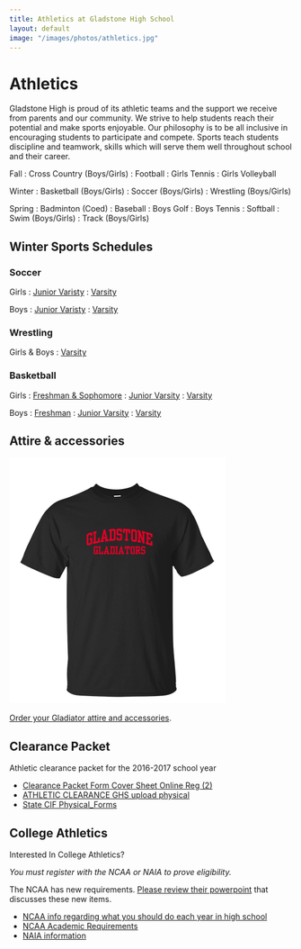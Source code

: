 ```yaml
---
title: Athletics at Gladstone High School
layout: default
image: "/images/photos/athletics.jpg"
---
```


<div class="text" markdown="1">

# Athletics

Gladstone High is proud of its athletic teams and the support we receive from parents and our community. We strive to help students reach their potential and make sports enjoyable. Our philosophy is to be all inclusive in encouraging students to participate and compete. Sports teach students discipline and teamwork, skills which will serve them well throughout school and their career. 

Fall
: Cross Country (Boys/Girls)
: Football
: Girls Tennis
: Girls Volleyball

Winter
: Basketball (Boys/Girls)
: Soccer (Boys/Girls)
: Wrestling (Boys/Girls)

Spring
: Badminton (Coed)
: Baseball
: Boys Golf
: Boys Tennis
: Softball
: Swim (Boys/Girls)
: Track (Boys/Girls)

## Winter Sports Schedules

### Soccer

Girls
: [Junior Varisty](http://links.schoolloop.com/link/rd?href=736c5f6c696e6b6666303163633065623266687474703a2f2f6768732d617573642d63612e7363686f6f6c6c6f6f702e636f6d2f66696c652f313330313735323531303336352f313334353237393135373034312f343332313235353838393738333134383434352e706466)
: [Varsity](http://links.schoolloop.com/link/rd?href=736c5f6c696e6b6666303163633065623266687474703a2f2f6768732d617573642d63612e7363686f6f6c6c6f6f702e636f6d2f66696c652f313330313735323531303336352f313334353237393135373034312f313634303934303732373734373332363831372e706466)

Boys
: [Junior Varisty](http://links.schoolloop.com/link/rd?href=736c5f6c696e6b6666303163633065623266687474703a2f2f6768732d617573642d63612e7363686f6f6c6c6f6f702e636f6d2f66696c652f313330313735323531303336352f313334353237393135373034312f313731343438353736353838373435373035322e706466)
: [Varsity](http://links.schoolloop.com/link/rd?href=736c5f6c696e6b6666303163633065623266687474703a2f2f6768732d617573642d63612e7363686f6f6c6c6f6f702e636f6d2f66696c652f313330313735323531303336352f313334353237393135373034312f333639343939323732363531373736363938322e706466)

### Wrestling
Girls & Boys
: [Varsity](http://links.schoolloop.com/link/rd?href=736c5f6c696e6b6666303163633065623266687474703a2f2f6768732d617573642d63612e7363686f6f6c6c6f6f702e636f6d2f66696c652f313330313735323531303336352f313334353237393135373034312f353030353731353336303830333832313031332e706466)

### Basketball

Girls
: [Freshman & Sophomore](http://links.schoolloop.com/link/rd?href=736c5f6c696e6b6666303163633065623266687474703a2f2f6768732d617573642d63612e7363686f6f6c6c6f6f702e636f6d2f66696c652f313330313735323531303336352f313334353237393135373034312f323932303239313639333035333131373636372e706466)
: [Junior Varsity](http://links.schoolloop.com/link/rd?href=736c5f6c696e6b6666303163633065623266687474703a2f2f6768732d617573642d63612e7363686f6f6c6c6f6f702e636f6d2f66696c652f313330313735323531303336352f313334353237393135373034312f323731373536333334343338313432343837302e706466)
: [Varsity](http://links.schoolloop.com/link/rd?href=736c5f6c696e6b6666303163633065623266687474703a2f2f6768732d617573642d63612e7363686f6f6c6c6f6f702e636f6d2f66696c652f313330313735323531303336352f313334353237393135373034312f373736313939363837343037383831323934342e706466)

Boys
: [Freshman](http://links.schoolloop.com/link/rd?href=736c5f6c696e6b6666303163633065623266687474703a2f2f6768732d617573642d63612e7363686f6f6c6c6f6f702e636f6d2f66696c652f313330313735323531303336352f313334353237393135373034312f343531323134303133393835353738313538332e706466)
: [Junior Varsity](http://links.schoolloop.com/link/rd?href=736c5f6c696e6b6666303163633065623266687474703a2f2f6768732d617573642d63612e7363686f6f6c6c6f6f702e636f6d2f66696c652f313330313735323531303336352f313334353237393135373034312f343039353032313631303432333233303832312e706466)
: [Varsity](http://links.schoolloop.com/link/rd?href=736c5f6c696e6b6666303163633065623266687474703a2f2f6768732d617573642d63612e7363686f6f6c6c6f6f702e636f6d2f66696c652f313330313735323531303336352f313334353237393135373034312f333832343832323335383237373031393539342e706466)

## Attire & accessories

![](/images/t-shirt.png)

[Order your Gladiator attire and accessories](http://links.schoolloop.com/link/rd?href=736c5f6c696e6b6666303163633065623266687474703a2f2f7777772e6d796c6f636b65722e6e65742f63616c69666f726e69612f636f76696e612f676c616473746f6e652d686967682d7363686f6f6c2f696e6465782e68746d6c).

## Clearance Packet

Athletic clearance packet for the 2016-2017 school year

* [Clearance Packet Form Cover Sheet Online Reg (2)](http://links.schoolloop.com/link/rd?href=736c5f6c696e6b6666303163633065623266687474703a2f2f6768732d617573642d63612e7363686f6f6c6c6f6f702e636f6d2f66696c652f313330313735323531303336352f313334353237393135373034312f353833373430303238333433303538343038322e706466)
* [ATHLETIC CLEARANCE GHS upload physical](http://links.schoolloop.com/link/rd?href=736c5f6c696e6b6666303163633065623266687474703a2f2f6768732d617573642d63612e7363686f6f6c6c6f6f702e636f6d2f66696c652f313330313735323531303336352f313334353237393135373034312f313131343439303439383239303132313036352e706466)
* [State CIF Physical_Forms](http://links.schoolloop.com/link/rd?href=736c5f6c696e6b6666303163633065623266687474703a2f2f6768732d617573642d63612e7363686f6f6c6c6f6f702e636f6d2f66696c652f313330313735323531303336352f313334353237393135373034312f343236393736313538353535383537313936332e706466)

## College Athletics

Interested In College Athletics?

*You must register with the NCAA or NAIA to prove eligibility.*

The NCAA has new requirements. [Please review their powerpoint](http://links.schoolloop.com/link/rd?href=736c5f6c696e6b6666303163633065623266687474703a2f2f66732e6e6361612e6f72672f446f63732f656c69676962696c6974795f63656e7465722f496d706f7274616e745f4e65775f52756c65732f486967685f5363686f6f6c5f49455f5374616e64617264732e7064663f75746d5f736f757263653d64656c697672612675746d5f6d656469756d3d656d61696c2675746d5f63616d706169676e3d332d31382d31352b48532b4e6577736c65747465722675746d5f7465726d3d) that discusses these new items.

* [NCAA info regarding what you should do each year in high school](http://links.schoolloop.com/link/rd?href=736c5f6c696e6b6666303163633065623266687474703a2f2f7777772e6e6361612e6f72672f73747564656e742d6174686c657465732f706c61792d6469766973696f6e2d692d73706f7274733f75746d5f736f757263653d64656c697672612675746d5f6d656469756d3d656d61696c2675746d5f63616d706169676e3d332d31382d31352b48532b4e6577736c65747465722675746d5f7465726d3d)
* [NCAA Academic Requirements](http://links.schoolloop.com/link/rd?href=736c5f6c696e6b6666303163633065623266687474703a2f2f66732e6e6361612e6f72672f446f63732f656c69676962696c6974795f63656e7465722f496d706f7274616e745f4e65775f52756c65732f323031365f44495f4e65775f41636164656d69635f526571756972656d656e74732e7064663f75746d5f736f757263653d64656c697672612675746d5f6d656469756d3d656d61696c2675746d5f63616d706169676e3d332d31382d31352b48532b4e6577736c65747465722675746d5f7465726d3d)
* [NAIA information](http://links.schoolloop.com/link/rd?href=736c5f6c696e6b6666303163633065623266687474703a2f2f7777772e706c61796e6169612e6f72672f)

</div>
